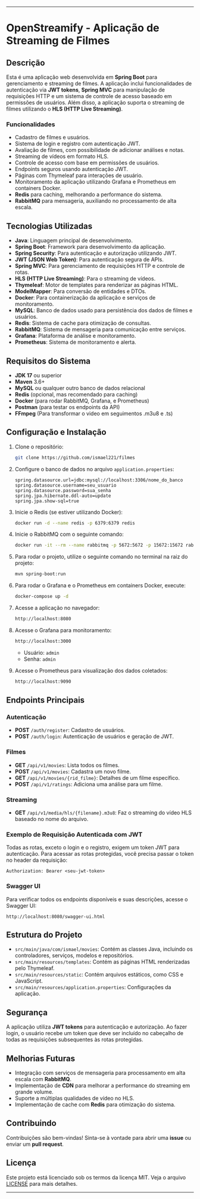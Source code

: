 
---

# OpenStreamify - Aplicação de Streaming de Filmes

## Descrição

Esta é uma aplicação web desenvolvida em **Spring Boot** para gerenciamento e streaming de filmes. A aplicação inclui funcionalidades de autenticação via **JWT tokens**, **Spring MVC** para manipulação de requisições HTTP e um sistema de controle de acesso baseado em permissões de usuários. Além disso, a aplicação suporta o streaming de filmes utilizando o **HLS (HTTP Live Streaming)**.

### Funcionalidades

- Cadastro de filmes e usuários.
- Sistema de login e registro com autenticação JWT.
- Avaliação de filmes, com possibilidade de adicionar análises e notas.
- Streaming de vídeos em formato HLS.
- Controle de acesso com base em permissões de usuários.
- Endpoints seguros usando autenticação JWT.
- Páginas com Thymeleaf para interações de usuário.
- Monitoramento da aplicação utilizando Grafana e Prometheus em containers Docker.
- **Redis** para caching, melhorando a performance do sistema.
- **RabbitMQ** para mensageria, auxiliando no processamento de alta escala.

## Tecnologias Utilizadas

- **Java**: Linguagem principal de desenvolvimento.
- **Spring Boot**: Framework para desenvolvimento da aplicação.
- **Spring Security**: Para autenticação e autorização utilizando JWT.
- **JWT (JSON Web Token)**: Para autenticação segura de APIs.
- **Spring MVC**: Para gerenciamento de requisições HTTP e controle de rotas.
- **HLS (HTTP Live Streaming)**: Para o streaming de vídeos.
- **Thymeleaf**: Motor de templates para renderizar as páginas HTML.
- **ModelMapper**: Para conversão de entidades e DTOs.
- **Docker**: Para containerização da aplicação e serviços de monitoramento.
- **MySQL**: Banco de dados usado para persistência dos dados de filmes e usuários.
- **Redis**: Sistema de cache para otimização de consultas.
- **RabbitMQ**: Sistema de mensageria para comunicação entre serviços.
- **Grafana**: Plataforma de análise e monitoramento.
- **Prometheus**: Sistema de monitoramento e alerta.

## Requisitos do Sistema

- **JDK 17** ou superior
- **Maven** 3.6+
- **MySQL** ou qualquer outro banco de dados relacional
- **Redis** (opcional, mas recomendado para caching)
- **Docker** (para rodar RabbitMQ, Grafana, e Prometheus)
- **Postman** (para testar os endpoints da API)
- **FFmpeg** (Para transformar o video em seguimentos .m3u8 e .ts)

## Configuração e Instalação

1. Clone o repositório:
   ```bash
   git clone https://github.com/ismael221/filmes
   ```

2. Configure o banco de dados no arquivo `application.properties`:
   ```properties
   spring.datasource.url=jdbc:mysql://localhost:3306/nome_do_banco
   spring.datasource.username=seu_usuario
   spring.datasource.password=sua_senha
   spring.jpa.hibernate.ddl-auto=update
   spring.jpa.show-sql=true
   ```

3. Inicie o Redis (se estiver utilizando Docker):
   ```bash
   docker run -d --name redis -p 6379:6379 redis
   ```

4. Inicie o RabbitMQ com o seguinte comando:
   ```bash
   docker run -it --rm --name rabbitmq -p 5672:5672 -p 15672:15672 rabbitmq:3.13-management
   ```

5. Para rodar o projeto, utilize o seguinte comando no terminal na raiz do projeto:
   ```bash
   mvn spring-boot:run
   ```

6. Para rodar o Grafana e o Prometheus em containers Docker, execute:
   ```bash
   docker-compose up -d
   ```

7. Acesse a aplicação no navegador:
   ```bash
   http://localhost:8080
   ```

8. Acesse o Grafana para monitoramento:
   ```bash
   http://localhost:3000
   ```
   - Usuário: `admin`
   - Senha: `admin`

9. Acesse o Prometheus para visualização dos dados coletados:
   ```bash
   http://localhost:9090
   ```

## Endpoints Principais

### Autenticação

- **POST** `/auth/register`: Cadastro de usuários.
- **POST** `/auth/login`: Autenticação de usuários e geração de JWT.

### Filmes

- **GET** `/api/v1/movies`: Lista todos os filmes.
- **POST** `/api/v1/movies`: Cadastra um novo filme.
- **GET** `/api/v1/movies/{rid_filme}`: Detalhes de um filme específico.
- **POST** `/api/v1/ratings`: Adiciona uma análise para um filme.

### Streaming

- **GET** `/api/v1/media/hls/{filename}.m3u8`: Faz o streaming do vídeo HLS baseado no nome do arquivo.

### Exemplo de Requisição Autenticada com JWT

Todas as rotas, exceto o login e o registro, exigem um token JWT para autenticação. Para acessar as rotas protegidas, você precisa passar o token no header da requisição:

```http
Authorization: Bearer <seu-jwt-token>
```

### Swagger UI

Para verificar todos os endpoints disponíveis e suas descrições, acesse o Swagger UI:
```
http://localhost:8080/swagger-ui.html
```

## Estrutura do Projeto

- `src/main/java/com/ismael/movies`: Contém as classes Java, incluindo os controladores, serviços, modelos e repositórios.
- `src/main/resources/templates`: Contém as páginas HTML renderizadas pelo Thymeleaf.
- `src/main/resources/static`: Contém arquivos estáticos, como CSS e JavaScript.
- `src/main/resources/application.properties`: Configurações da aplicação.

## Segurança

A aplicação utiliza **JWT tokens** para autenticação e autorização. Ao fazer login, o usuário recebe um token que deve ser incluído no cabeçalho de todas as requisições subsequentes às rotas protegidas.

## Melhorias Futuras

- Integração com serviços de mensageria para processamento em alta escala com **RabbitMQ**.
- Implementação de **CDN** para melhorar a performance do streaming em grande volume.
- Suporte a múltiplas qualidades de vídeo no HLS.
- Implementação de cache com **Redis** para otimização do sistema.

## Contribuindo

Contribuições são bem-vindas! Sinta-se à vontade para abrir uma **issue** ou enviar um **pull request**.

## Licença

Este projeto está licenciado sob os termos da licença MIT. Veja o arquivo [LICENSE](./LICENSE) para mais detalhes.

---
